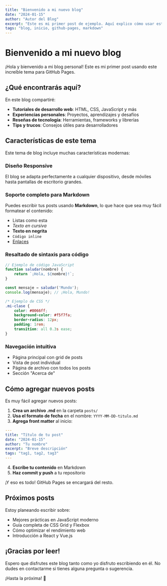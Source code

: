 ```yaml
---
title: "Bienvenido a mi nuevo blog"
date: "2024-01-15"
author: "Autor del Blog"
excerpt: "Este es mi primer post de ejemplo. Aquí explico cómo usar este tema de blog y sus características principales."
tags: "blog, inicio, github-pages, markdown"
---
```


# Bienvenido a mi nuevo blog

¡Hola y bienvenido a mi blog personal! Este es mi primer post usando este increíble tema para GitHub Pages.

## ¿Qué encontrarás aquí?

En este blog compartiré:

- **Tutoriales de desarrollo web**: HTML, CSS, JavaScript y más
- **Experiencias personales**: Proyectos, aprendizajes y desafíos
- **Reseñas de tecnología**: Herramientas, frameworks y librerías
- **Tips y trucos**: Consejos útiles para desarrolladores

## Características de este tema

Este tema de blog incluye muchas características modernas:

### Diseño Responsive
El blog se adapta perfectamente a cualquier dispositivo, desde móviles hasta pantallas de escritorio grandes.

### Soporte completo para Markdown
Puedes escribir tus posts usando **Markdown**, lo que hace que sea muy fácil formatear el contenido:

- Listas como esta
- *Texto en cursiva*
- **Texto en negrita**
- `Código inline`
- [Enlaces](https://github.com)

### Resaltado de sintaxis para código

```javascript
// Ejemplo de código JavaScript
function saludar(nombre) {
    return `¡Hola, ${nombre}!`;
}

const mensaje = saludar('Mundo');
console.log(mensaje); // ¡Hola, Mundo!
```

```css
/* Ejemplo de CSS */
.mi-clase {
    color: #0066ff;
    background-color: #f5f7fa;
    border-radius: 12px;
    padding: 1rem;
    transition: all 0.3s ease;
}
```

### Navegación intuitiva
- Página principal con grid de posts
- Vista de post individual
- Página de archivo con todos los posts
- Sección "Acerca de"

## Cómo agregar nuevos posts

Es muy fácil agregar nuevos posts:

1. **Crea un archivo .md** en la carpeta `posts/`
2. **Usa el formato de fecha** en el nombre: `YYYY-MM-DD-titulo.md`
3. **Agrega front matter** al inicio:

```yaml
---
title: "Título de tu post"
date: "2024-01-15"
author: "Tu nombre"
excerpt: "Breve descripción"
tags: "tag1, tag2, tag3"
---
```

4. **Escribe tu contenido** en Markdown
5. **Haz commit y push** a tu repositorio

¡Y eso es todo! GitHub Pages se encargará del resto.

## Próximos posts

Estoy planeando escribir sobre:

- Mejores prácticas en JavaScript moderno
- Guía completa de CSS Grid y Flexbox  
- Cómo optimizar el rendimiento web
- Introducción a React y Vue.js

## ¡Gracias por leer!

Espero que disfrutes este blog tanto como yo disfruto escribiendo en él. No dudes en contactarme si tienes alguna pregunta o sugerencia.

¡Hasta la próxima! 🚀